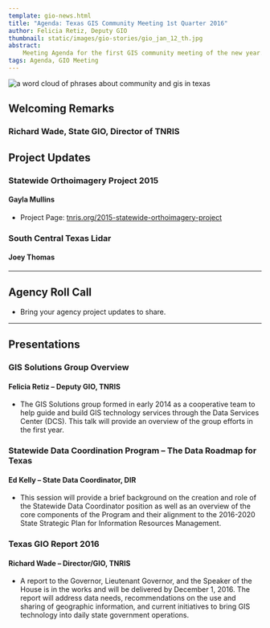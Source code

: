 ```yaml
---
template: gio-news.html
title: "Agenda: Texas GIS Community Meeting 1st Quarter 2016"
author: Felicia Retiz, Deputy GIO
thumbnail: static/images/gio-stories/gio_jan_12_th.jpg
abstract:
    Meeting Agenda for the first GIS community meeting of the new year.
tags: Agenda, GIO Meeting
---
```

<img class="pull-right" src="{{m.link('static/images/gio-stories/gio_meeting_jan12.jpg')}}" alt="a word cloud of phrases about community and gis in texas">

## Welcoming Remarks

### Richard Wade, State GIO, Director of TNRIS

## Project Updates

### Statewide Orthoimagery Project 2015
#### Gayla Mullins

* Project Page: [tnris.org/2015-statewide-orthoimagery-project](2015-statewide-orthoimagery-project)

### South Central Texas Lidar

#### Joey Thomas 

****

## Agency Roll Call

* Bring your agency project updates to share. 

****

## Presentations

### GIS Solutions Group Overview
#### Felicia Retiz – Deputy GIO, TNRIS

* The GIS Solutions group formed in early 2014 as a cooperative team to help guide and build GIS technology services through the Data Services Center (DCS). This talk will provide an overview of the group efforts in the first year.

### Statewide Data Coordination Program – The Data Roadmap for Texas
#### Ed Kelly – State Data Coordinator, DIR

* This session will provide a brief background on the creation and role of the Statewide Data Coordinator position as well as an overview of the core components of the Program and their alignment to the 2016-2020 State Strategic Plan for Information Resources Management.

### Texas GIO Report 2016
#### Richard Wade – Director/GIO, TNRIS

* A report to the Governor, Lieutenant Governor, and the Speaker of the House is in the works and will be delivered by December 1, 2016. The report will address data needs, recommendations on the use and sharing of geographic information, and current initiatives to bring GIS technology into daily state government operations. 
